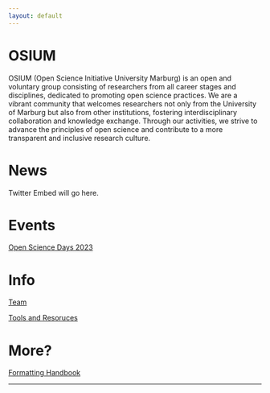 ```yaml
---
layout: default
---
```

# OSIUM
OSIUM (Open Science Initiative University Marburg) is an open and voluntary group consisting of researchers from all career stages and disciplines, dedicated to promoting open science practices. We are a vibrant community that welcomes researchers not only from the University of Marburg but also from other institutions, fostering interdisciplinary collaboration and knowledge exchange. Through our activities, we strive to advance the principles of open science and contribute to a more transparent and inclusive research culture.

# News
Twitter Embed will go here.

# Events
[Open Science Days 2023](./open-science-days-2023.md)

# Info
[Team](./team.md)

[Tools and Resoruces](./tools-and-resources.md)

# More?
[Formatting Handbook](./formatting-handbook.md)

---
